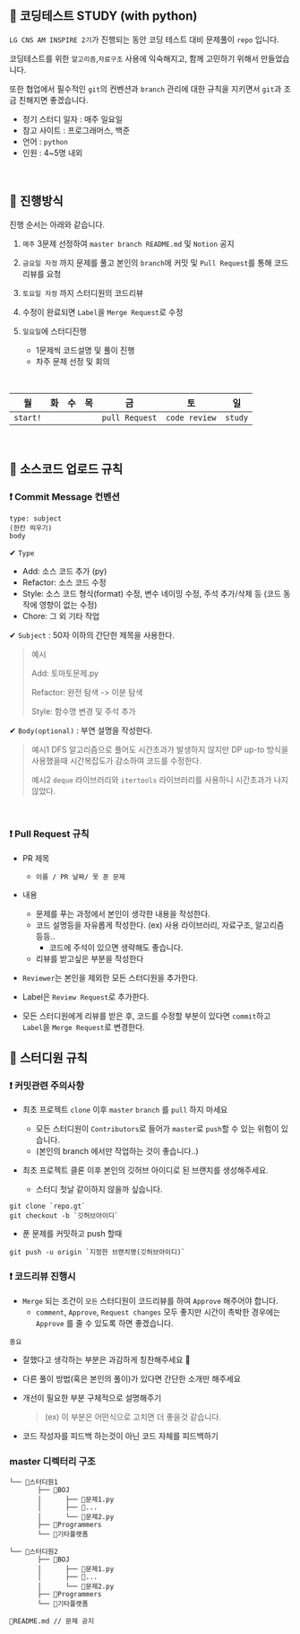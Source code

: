 ## 🔹 코딩테스트 STUDY (with python)

`LG CNS AM INSPIRE 2기`가 진행되는 동안 코딩 테스트 대비 문제풀이 `repo` 입니다.

코딩테스트를 위한 `알고리즘`,`자료구조` 사용에 익숙해지고, 함께 고민하기 위해서 만들었습니다.

또한 협업에서 필수적인 `git`의 컨벤션과 `branch` 관리에 대한 규칙을 지키면서 `git`과 조금 친해지면 좋겠습니다.

- 정기 스터디 일자 : 매주 일요일
- 참고 사이트 : 프로그래머스, 백준
- 언어 : `python`
- 인원 : 4~5명 내외

<br>

## 🔹 진행방식

진행 순서는 아래와 같습니다.

1. `매주` 3문제 선정하여 `master branch README.md` 및 `Notion` 공지

2. `금요일 자정` 까지 문제를 풀고 본인의 `branch`에 커밋 및 `Pull Request`를 통해 코드 리뷰를 요청
3. `토요일 자정` 까지 스터디원의 코드리뷰
4. 수정이 완료되면 `Label`을 `Merge Request`로 수정
5. `일요일`에 스터디진행
   - 1문제씩 코드설명 및 풀이 진행
   - 차주 문제 선정 및 회의

<br>

|월|화|수|목|금|토|일|
|:--:|:--:|:--:|:--:|:--:|:--:|:--:
|`start!`||||`pull Request`|`code review`|`study`


<br>

## 🔹 소스코드 업로드 규칙

### ❗ Commit Message 컨벤션

```
type: subject
(한칸 띄우기)
body
```

✔ `Type`
- Add: 소스 코드 추가 (py)
- Refactor: 소스 코드 수정
- Style: 소스 코드 형식(format) 수정, 변수 네이밍 수정, 주석 추가/삭제 등
(코드 동작에 영향이 없는 수정)
- Chore: 그 외 기타 작업

✔ `Subject` : 50자 이하의 간단한 제목을 사용한다.

> 예시
> 
> Add: 토마토문제.py
>
> Refactor: 완전 탐색 -> 이분 탐색
>
> Style: 함수명 변경 및 주석 추가

✔ `Body(optional)` : 부연 설명을 작성한다.

> 예시1
> DFS 알고리즘으로 풀어도 시간초과가 발생하지 않지만 
>DP up-to 방식을 사용했을때 시간복잡도가 감소하여 코드를 수정한다.
>
> 예시2
> `deque` 라이브러리와 `itertools` 라이브러리를 사용하니 시간초과가 나지 않았다.
> 
<br>

### ❗ Pull Request 규칙

- PR 제목
  -  `이름 / PR 날짜/ 못 푼 문제`
- 내용
  - 문제를 푸는 과정에서 본인이 생각한 내용을 작성한다.
  - 코드 설명등을 자유롭게 작성한다. (ex) 사용 라이브러리, 자료구조, 알고리즘 등등..
    - 코드에 주석이 있으면 생략해도 좋습니다.
  - 리뷰를 받고싶은 부분을 작성한다

- `Reviewer`는 본인을 제외한 모든 스터디원을 추가한다.
- Label은 `Review Request`로 추가한다.
- 모든 스터디원에게 리뷰를 받은 후, 코드를 수정할 부분이 있다면 `commit`하고 `Label`을 `Merge Request`로 변경한다.

## 🔹 스터디원 규칙

### ❗ 커밋관련 주의사항
- 최초 프로젝트 `clone` 이후 `master` `branch` 를 `pull` 하지 마세요
  - 모든 스터디원이 `Contributors`로 들어가 `master`로 `push`할 수 있는 위험이 있습니다.
  - (본인의 branch 에서만 작업하는 것이 좋습니다..)

- 최초 프로젝트 클론 이후 본인의 깃허브 아이디로 된 브랜치를 생성해주세요.
  - 스터디 첫날 같이하지 않을까 싶습니다.
```
git clone `repo.gt`
git checkout -b `깃허브아이디`
```

- 푼 문제를 커밋하고 push 할때
```
git push -u origin `지정한 브랜치명(깃허브아이디)`
```

### ❗ 코드리뷰 진행시

- `Merge` 되는 조건이 `모든` 스터디원이 코드리뷰를 하여 `Approve` 해주어야 합니다.
  - `comment`, `Approve`, `Request changes` 모두 좋지만 시간이 촉박한 경우에는 `Approve` 를 줄 수 있도록 하면 좋겠습니다.

`중요`
  - 잘했다고 생각하는 부분은 과감하게 칭찬해주세요 🐳
  
  - 다른 풀이 방법(혹은 본인의 풀이)가 있다면 간단한 소개만 해주세요

  - 개선이 필요한 부분 구체적으로 설명해주기
    > (ex) 이 부분은 어떤식으로 고치면 더 좋을것 같습니다.

  - 코드 작성자를 피드백 하는것이 아닌 코드 자체를 피드백하기

### master 디렉터리 구조
```
└── 📂스터디원1
       ├── 📂BOJ
       │      ├── 💾문제1.py
       │      ├── 💾...
       │      └── 💾문제2.py
       ├── 📂Programmers
       └── 📂기타플랫폼

└── 📂스터디원2
       ├── 📂BOJ
       │      ├── 💾문제1.py
       │      ├── 💾...
       │      └── 💾문제2.py
       ├── 📂Programmers
       └── 📂기타플랫폼

💾README.md // 문제 공지
```
  

